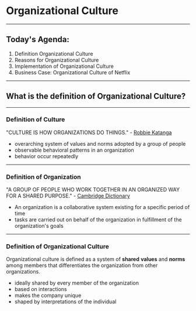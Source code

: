 # Organizational Culture 

---
## Today's Agenda:
1. Definition Organizational Culture
2. Reasons for Organizational Culture
3. Implementation of Organizational Culture
4. Business Case: Organizational Culture of Netflix

---

## What is the definition of Organizational Culture?


---

### Definition of Culture

"CULTURE IS HOW ORGANIZATIONS DO THINGS." - [Robbie Katanga](https://hbr.org/2013/05/what-is-organizational-culture)

* overarching system of values and norms adopted by a group of people  
* observable behavioral patterns in an organization
* behavior occur repeatedly

---

### Definition of Organization

"A GROUP OF PEOPLE WHO WORK TOGETHER IN AN ORGANIZED WAY FOR A SHARED PURPOSE." - [Cambridge Dictionary](https://dictionary.cambridge.org/dictionary/english/organization)

* An organization is a collaborative system existing for a specific period of time
* tasks are carried out on behalf of the organization in fulfillment of the organization's goals

---

### Definition of Organizational Culture

Organizational culture is defined as a system of __shared__ __values__ and __norms__ among members that differentiates the organization from other organizations.

* ideally shared by every member of the organization
* based on interactions
* makes the company unique
* shaped by interpretations of the individual
